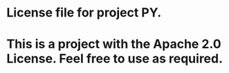# License file for project PY.

# This is a project with the Apache 2.0 License. Feel free to use as required.
